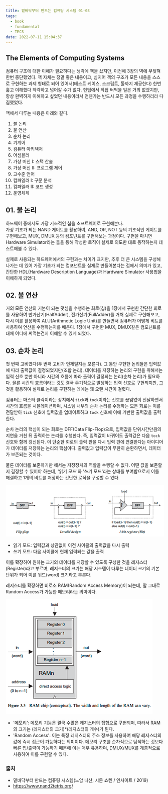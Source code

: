 ```yaml
---
title: 밑바닥부터 만드는 컴퓨팅 시스템 01-03
tags:
  - book
  - fundamental
  - TECS
date: 2022-07-11 15:04:37
---
```


## The Elements of Computing Systems
컴퓨터 구조에 대한 이해가 필요하다는 생각에 책을 샀지만, 이전에 3장의 벽에 부딪혀 한번 중단했었다.
책 자체는 정말 좋은 내용이고, 심지어 책의 구조가 모든 내용을 스스로 구현하는 과제 형태로 되어 있어서(테스트 케이스, 스크립트, 툴까지 제공한다) 한번 훑고 이해했다 착각하고 넘어갈 수가 없다.
현업에서 직접 써먹을 일은 거의 없겠지만, 항상 완벽하게 이해하고 싶었던 내용이라서 언젠가는 반드시 모든 과정을 수행하리라 다짐했었다.  

책에서 다루는 내용은 아래와 같다.
1. 불 논리
2. 불 연산
3. 순차 논리
4. 기계어
5. 컴퓨터 아키텍처
6. 어셈블러
7. 가상 머신 I: 스택 산술
8. 가상 머신 II: 프로그램 제어
9. 고수준 언어
10. 컴파일러 I: 구문 분석
11. 컴파일러 II: 코드 생성
12. 운영체제

## 01. 불 논리
하드웨어 중에서도 가장 기초적인 칩을 소프트웨어로 구현해본다.  
가장 기초가 되는 NAND 게이트를 활용하여, AND, OR, NOT 등의 기초적인 게이트를 구현해보고, MUX, DMUX 등의 컴포넌트를 구현해보는 과정이다. 구현을 마치면 Hardware Simulator라는 툴을 통해 작성한 로직이 실제로 의도한 대로 동작하는지 테스트해볼 수 있다.

실제로 사용되는 하드웨어에서의 구현과는 차이가 크지만, 추후 더 큰 시스템을 구성해나가는 데 있어 가장 기초가 되는 컴포넌트를 실제로 만들어본다는 점에서 의미가 있고, 간단한 HDL(Hardware Description Language)과 Hardware Simulator 사용법을 이해하게 되었다.

## 02. 불 연산
거의 모든 연산의 기본이 되는 덧셈을 수행하는 회로(칩)을 1장에서 구현한 간단한 회로를 사용하여 반가산기(HalfAdder), 전가산기(FullAdder)를 거쳐 실제로 구현해보고, 다시 이를 활용하여 ALU(Arithmetic Logic Unit)를 만들면서 컴퓨터가 어떻게 비트를 사용하여 연산을 수행하는지를 배운다. 1장에서 구현한 MUX, DMUX같은 컴포넌트를 대체 어디에 써먹는건지 이해할 수 있게 되었다.

## 03. 순차 논리
첫 번째 고비였다(두 번째 고비가 언제일지는 모른다). 
그 동안 구현한 논리들은 입력값에 따라 출력값이 결정되었지만(조합 논리), 데이터를 저장하는 논리의 구현을 위해서는 입력 신호 뿐만 아니라 시간의 흐름에 따라 출력이 결정되는 논리(순차 논리)가 필요하다. 물론 시간의 흐름이라는 것도 결국 주기적으로 발생하는 입력 신호로 구현되지만, 그것을 활용하여 실제로 논리를 구현하는 데에는 꽤 오랜 시간이 걸렸다. 

컴퓨터는 마스터 클락이라는 장치에서 `tick`과 `tock`이라는 신호를 끊임없이 전달하면서 시간의 흐름을 시뮬레이션하며, 시스템 내부의 순차 논리를 수행하는 모든 회로는 이를 전달받아 `tick` 신호에 입력값을 업데이트하고 `tock` 신호에 이에 기반한 출력값을 출력한다.

순차 논리의 핵심이 되는 회로는 DFF(Data Flip-Flop)으로, 입력값을 단위시간만큼의 지연을 거친 뒤 출력하는 논리를 수행한다. 즉, 입력값이 바뀌어도 출력값은 다음 `tock` 신호와 함께 갱신된다.
이 단순한 회로의 출력 핀을 다시 입력 핀에 연결한다는 아이디어가 데이터를 저장하는 논리의 핵심이다. 출력값과 입력값이 무한히 순환하면서, 데이터가 보존되는 것이다.

물론 데이터를 보존하기만 해서는 저장장치의 역할을 수행할 수 없다. 어떤 값을 보존할지 결정할 수 있어야 하는데, '읽기 모드'와 '쓰기 모드'라는 상태를 부여함으로서 이를 해결하고 1개의 비트를 저장하는 간단한 로직을 구성할 수 있다.

![tecs03-regeister](../images/tecs03-register.png)
- 읽기 모드: 입력값과 상관없이 이전 사이클의 출력값을 다시 출력
- 쓰기 모드: 다음 사이클에 현재 입력되는 값을 출력


이를 확장하여 원하는 크기의 데이터를 저장할 수 있도록 구성한 것을 레지스터(Register)라고 부르며, 레지스터의 크기는 해당 시스템이 다루는 데이터 크기의 기본 단위가 되어 이를 워드(word) 크기라고 부른다.

레지스터를 확장하면 비로소 RAM(Random Access Memory)이 되는데, 말 그대로 Random Access가 가능한 메모리라는 의미이다.

![tecs03-RAM](../images/tecs03-RAM.png)
- '메모리': 메모리 기능은 결국 수많은 레지스터의 집합으로 구현되며, 따라서 RAM의 크기는 (레지스터의 크기)*(레지스터의 개수)가 된다.
- 'Random Access': 이는 특정 레지스터의 주소 정보를 사용하여 해당 레지스터의 값에 즉시 접근이 가능하다는 의미이다. 메모리 구조를 순차적으로 탐색하는 것보다 빠른 입/출력이 가능하기 때문에 이는 매우 유용하며, DMUX/MUX를 계층적으로 사용하여 이를 구현할 수 있다.


### 출처
- 밑바닥부터 만드는 컴퓨팅 시스템(노암 니산, 시몬 쇼켄 / 인사이트 / 2019)
- https://www.nand2tetris.org/